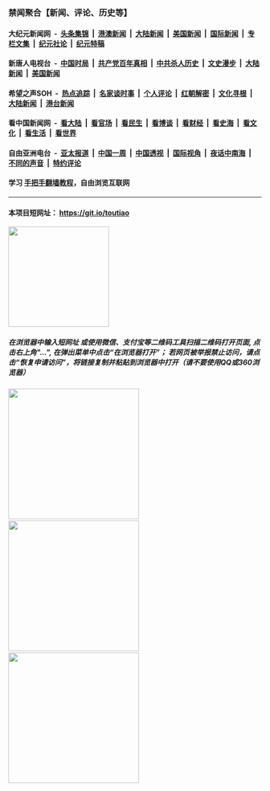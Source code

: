 ### 禁闻聚合【新闻、评论、历史等】

#### 大纪元新闻网 &nbsp;-&nbsp; [头条集锦](indexes/E头条集锦.md?t=02271031) &nbsp;|&nbsp; [港澳新闻](indexes/E港澳新闻.md?t=02271031)  &nbsp;|&nbsp; [大陆新闻](indexes/E大陆新闻.md?t=02271031) &nbsp;|&nbsp; [美国新闻](indexes/E美国新闻.md?t=02271031) &nbsp;|&nbsp; [国际新闻](indexes/E国际新闻.md?t=02271031) &nbsp;|&nbsp; [专栏文集](indexes/E专栏文集.md?t=02271031) &nbsp;|&nbsp; [纪元社论](indexes/E纪元社论.md?t=02271031) &nbsp;|&nbsp; [纪元特稿](indexes/E纪元特稿.md?t=02271031) 

#### 新唐人电视台 &nbsp;-&nbsp; [中国时局](indexes/N中国时局.md?t=02271031) &nbsp;|&nbsp; [共产党百年真相](indexes/N共产党百年真相.md?t=02271031) &nbsp;|&nbsp; [中共杀人历史](indexes/N中共杀人历史.md?t=02271031) &nbsp;|&nbsp; [文史漫步](indexes/N文史漫步.md?t=02271031) &nbsp;|&nbsp; [大陆新闻](indexes/N大陆新闻.md?t=02271031) &nbsp;|&nbsp; [美国新闻](indexes/N美国新闻.md?t=02271031)

#### 希望之声SOH &nbsp;-&nbsp; [热点追踪](indexes/H热点追踪.md?t=02271031) &nbsp;|&nbsp; [名家谈时事](indexes/H名家谈时事.md?t=02271031) &nbsp;|&nbsp; [个人评论](indexes/H个人评论.md?t=02271031)  &nbsp;|&nbsp; [红朝解密](indexes/H红朝解密.md?t=02271031) &nbsp;|&nbsp; [文化寻根](indexes/H文化寻根.md?t=02271031) &nbsp;|&nbsp; [大陆新闻](indexes/H大陆新闻.md?t=02271031) &nbsp;|&nbsp; [港台新闻](indexes/H港台新闻.md?t=02271031)

#### 看中国新闻网 &nbsp;-&nbsp; [看大陆](indexes/S看大陆.md?t=02271031) &nbsp;|&nbsp; [看官场](indexes/S看官场.md?t=02271031) &nbsp;|&nbsp; [看民生](indexes/S看民生.md?t=02271031)  &nbsp;|&nbsp; [看博谈](indexes/S看博谈.md?t=02271031) &nbsp;|&nbsp; [看财经](indexes/S看财经.md?t=02271031) &nbsp;|&nbsp; [看史海](indexes/S看史海.md?t=02271031) &nbsp;|&nbsp; [看文化](indexes/S看文化.md?t=02271031) &nbsp;|&nbsp; [看生活](indexes/S看生活.md?t=02271031) &nbsp;|&nbsp; [看世界](indexes/S看世界.md?t=02271031)

#### 自由亚洲电台 &nbsp;-&nbsp; [亚太报道](indexes/R亚太报道.md?t=02271031) &nbsp;|&nbsp; [中国一周](indexes/R中国一周.md?t=02271031) &nbsp;|&nbsp; [中国透视](indexes/R中国透视.md?t=02271031)  &nbsp;|&nbsp; [国际视角](indexes/R国际视角.md?t=02271031) &nbsp;|&nbsp; [夜话中南海](indexes/R夜话中南海.md?t=02271031) &nbsp;|&nbsp; [不同的声音](indexes/R不同的声音.md?t=02271031) &nbsp;|&nbsp; [特约评论](indexes/R特约评论.md?t=02271031)

#### 学习 [手把手翻墙教程](https://github.com/gfw-breaker/guides/wiki)，自由浏览互联网

----

#### 本项目短网址： https://git.io/toutiao
<img src="https://raw.githubusercontent.com/gfw-breaker/banned-news/master/scripts/img/qr.png" width="200px"/>  

##### 在浏览器中输入短网址 或使用微信、支付宝等二维码工具扫描二维码打开页面, 点击右上角"...", 在弹出菜单中点击“在浏览器打开”； 若网页被举报禁止访问，请点击“恢复申请访问”，将链接复制并粘贴到浏览器中打开（请不要使用QQ或360浏览器）

<img src="https://raw.githubusercontent.com/gfw-breaker/banned-news/master/scripts/img/1.png" width="260px"/> &nbsp; <img src="https://raw.githubusercontent.com/gfw-breaker/banned-news/master/scripts/img/2.png" width="260px"/> &nbsp; <img src="https://raw.githubusercontent.com/gfw-breaker/banned-news/master/scripts/img/3.png" width="260px"/>

